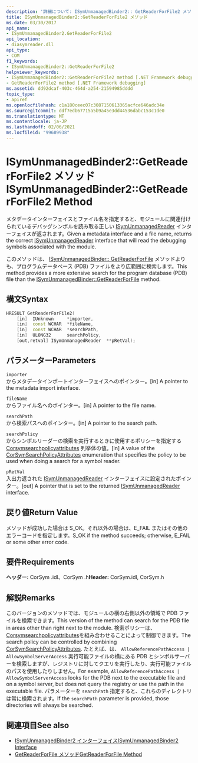 ```yaml
---
description: '詳細について: ISymUnmanagedBinder2:: GetReaderForFile2 メソッド'
title: ISymUnmanagedBinder2::GetReaderForFile2 メソッド
ms.date: 03/30/2017
api_name:
- ISymUnmanagedBinder2.GetReaderForFile2
api_location:
- diasymreader.dll
api_type:
- COM
f1_keywords:
- ISymUnmanagedBinder2::GetReaderForFile2
helpviewer_keywords:
- ISymUnmanagedBinder2::GetReaderForFile2 method [.NET Framework debugging]
- GetReaderForFile2 method [.NET Framework debugging]
ms.assetid: dd92dcaf-403c-464d-a254-21594985dddd
topic_type:
- apiref
ms.openlocfilehash: c1a180ceec07c3087150613365acfce646adc34e
ms.sourcegitcommit: ddf7edb67715a5b9a45e3dd44536dabc153c1de0
ms.translationtype: MT
ms.contentlocale: ja-JP
ms.lasthandoff: 02/06/2021
ms.locfileid: "99689938"
---
```

# <a name="isymunmanagedbinder2getreaderforfile2-method"></a><span data-ttu-id="918c4-103">ISymUnmanagedBinder2::GetReaderForFile2 メソッド</span><span class="sxs-lookup"><span data-stu-id="918c4-103">ISymUnmanagedBinder2::GetReaderForFile2 Method</span></span>

<span data-ttu-id="918c4-104">メタデータインターフェイスとファイル名を指定すると、モジュールに関連付けられているデバッグシンボルを読み取る正しい [ISymUnmanagedReader](isymunmanagedreader-interface.md) インターフェイスが返されます。</span><span class="sxs-lookup"><span data-stu-id="918c4-104">Given a metadata interface and a file name, returns the correct [ISymUnmanagedReader](isymunmanagedreader-interface.md) interface that will read the debugging symbols associated with the module.</span></span>  
  
 <span data-ttu-id="918c4-105">このメソッドは、 [ISymUnmanagedBinder:: GetReaderForFile](isymunmanagedbinder-getreaderforfile-method.md) メソッドよりも、プログラムデータベース (PDB) ファイルをより広範囲に検索します。</span><span class="sxs-lookup"><span data-stu-id="918c4-105">This method provides a more extensive search for the program database (PDB) file than the [ISymUnmanagedBinder::GetReaderForFile](isymunmanagedbinder-getreaderforfile-method.md) method.</span></span>  
  
## <a name="syntax"></a><span data-ttu-id="918c4-106">構文</span><span class="sxs-lookup"><span data-stu-id="918c4-106">Syntax</span></span>  
  
```cpp  
HRESULT GetReaderForFile2(  
    [in]  IUnknown     *importer,  
    [in]  const WCHAR  *fileName,  
    [in]  const WCHAR  *searchPath,  
    [in]  ULONG32      searchPolicy,  
    [out,retval] ISymUnmanagedReader  **pRetVal);  
```  
  
## <a name="parameters"></a><span data-ttu-id="918c4-107">パラメーター</span><span class="sxs-lookup"><span data-stu-id="918c4-107">Parameters</span></span>  

 `importer`  
 <span data-ttu-id="918c4-108">からメタデータインポートインターフェイスへのポインター。</span><span class="sxs-lookup"><span data-stu-id="918c4-108">[in] A pointer to the metadata import interface.</span></span>  
  
 `fileName`  
 <span data-ttu-id="918c4-109">からファイル名へのポインター。</span><span class="sxs-lookup"><span data-stu-id="918c4-109">[in] A pointer to the file name.</span></span>  
  
 `searchPath`  
 <span data-ttu-id="918c4-110">から検索パスへのポインター。</span><span class="sxs-lookup"><span data-stu-id="918c4-110">[in] A pointer to the search path.</span></span>  
  
 `searchPolicy`  
 <span data-ttu-id="918c4-111">からシンボルリーダーの検索を実行するときに使用するポリシーを指定する [Corsymsearchpolicyattributes](corsymsearchpolicyattributes-enumeration.md) 列挙体の値。</span><span class="sxs-lookup"><span data-stu-id="918c4-111">[in] A value of the [CorSymSearchPolicyAttributes](corsymsearchpolicyattributes-enumeration.md) enumeration that specifies the policy to be used when doing a search for a symbol reader.</span></span>  
  
 `pRetVal`  
 <span data-ttu-id="918c4-112">入出力返された [ISymUnmanagedReader](isymunmanagedreader-interface.md) インターフェイスに設定されたポインター。</span><span class="sxs-lookup"><span data-stu-id="918c4-112">[out] A pointer that is set to the returned [ISymUnmanagedReader](isymunmanagedreader-interface.md) interface.</span></span>  
  
## <a name="return-value"></a><span data-ttu-id="918c4-113">戻り値</span><span class="sxs-lookup"><span data-stu-id="918c4-113">Return Value</span></span>  

 <span data-ttu-id="918c4-114">メソッドが成功した場合は S_OK。それ以外の場合は、E_FAIL またはその他のエラーコードを指定します。</span><span class="sxs-lookup"><span data-stu-id="918c4-114">S_OK if the method succeeds; otherwise, E_FAIL or some other error code.</span></span>  
  
## <a name="requirements"></a><span data-ttu-id="918c4-115">要件</span><span class="sxs-lookup"><span data-stu-id="918c4-115">Requirements</span></span>  

 <span data-ttu-id="918c4-116">**ヘッダー:** CorSym .idl、CorSym .h</span><span class="sxs-lookup"><span data-stu-id="918c4-116">**Header:** CorSym.idl, CorSym.h</span></span>  
  
## <a name="remarks"></a><span data-ttu-id="918c4-117">解説</span><span class="sxs-lookup"><span data-stu-id="918c4-117">Remarks</span></span>  

 <span data-ttu-id="918c4-118">このバージョンのメソッドでは、モジュールの横の右側以外の領域で PDB ファイルを検索できます。</span><span class="sxs-lookup"><span data-stu-id="918c4-118">This version of the method can search for the PDB file in areas other than right next to the module.</span></span> <span data-ttu-id="918c4-119">検索ポリシーは、 [Corsymsearchpolicyattributes](corsymsearchpolicyattributes-enumeration.md)を組み合わせることによって制御できます。</span><span class="sxs-lookup"><span data-stu-id="918c4-119">The search policy can be controlled by combining [CorSymSearchPolicyAttributes](corsymsearchpolicyattributes-enumeration.md).</span></span> <span data-ttu-id="918c4-120">たとえば、は、 `AllowReferencePathAccess | AllowSymbolServerAccess` 実行可能ファイルの横にある PDB とシンボルサーバーを検索しますが、レジストリに対してクエリを実行したり、実行可能ファイルのパスを使用したりしません。</span><span class="sxs-lookup"><span data-stu-id="918c4-120">For example, `AllowReferencePathAccess | AllowSymbolServerAccess` looks for the PDB next to the executable file and on a symbol server, but does not query the registry or use the path in the executable file.</span></span> <span data-ttu-id="918c4-121">パラメーターを `searchPath` 指定すると、これらのディレクトリは常に検索されます。</span><span class="sxs-lookup"><span data-stu-id="918c4-121">If the `searchPath` parameter is provided, those directories will always be searched.</span></span>  
  
## <a name="see-also"></a><span data-ttu-id="918c4-122">関連項目</span><span class="sxs-lookup"><span data-stu-id="918c4-122">See also</span></span>

- [<span data-ttu-id="918c4-123">ISymUnmanagedBinder2 インターフェイス</span><span class="sxs-lookup"><span data-stu-id="918c4-123">ISymUnmanagedBinder2 Interface</span></span>](isymunmanagedbinder2-interface.md)
- [<span data-ttu-id="918c4-124">GetReaderForFile メソッド</span><span class="sxs-lookup"><span data-stu-id="918c4-124">GetReaderForFile Method</span></span>](isymunmanagedbinder-getreaderforfile-method.md)

